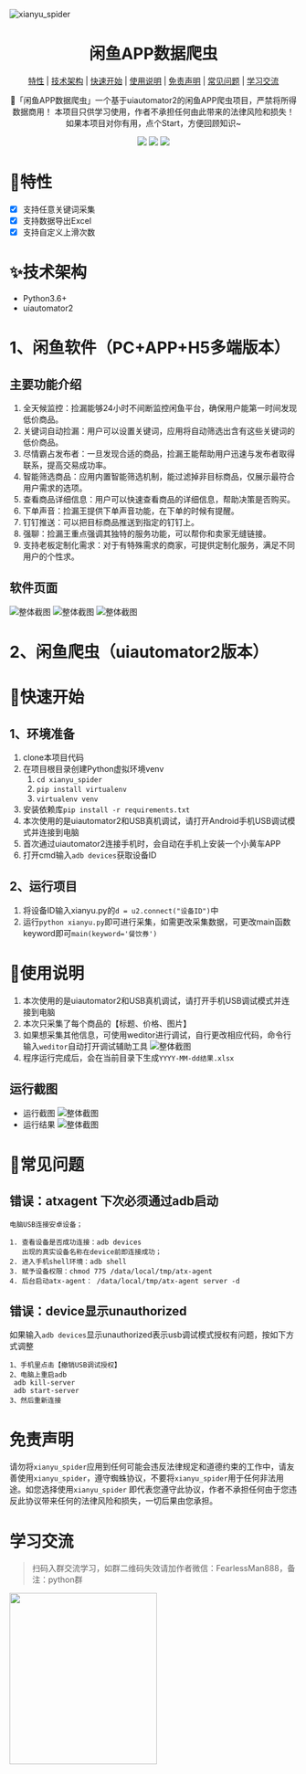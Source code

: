![xianyu_spider](https://socialify.git.ci/FearlessPeople/xianyu_spider/image?description=1&font=Source%20Code%20Pro&forks=1&issues=1&language=1&name=1&owner=1&pattern=Circuit%20Board&stargazers=1&theme=Auto)

<h1 align="center">闲鱼APP数据爬虫</h1>

<div align="center">

[特性](#特性) | [技术架构](#技术架构) | [快速开始](#快速开始) | [使用说明](#使用说明) | [免责声明](#免责声明) | [常见问题](#常见问题) | [学习交流](#学习交流)

🚀「闲鱼APP数据爬虫」一个基于uiautomator2的闲鱼APP爬虫项目，严禁将所得数据商用！ 本项目只供学习使用，作者不承担任何由此带来的法律风险和损失！如果本项目对你有用，点个Start，方便回顾知识~
<p align="center">
    <a target="_blank" href="https://www.python.org/downloads/release/python-3810/"><img src="https://img.shields.io/badge/Python-3.x-blue.svg" /></a>
    <a target="_blank" href='https://github.com/fangzheng0518/xianyu_spider'><img src="https://img.shields.io/github/stars/fangzheng0518/xianyu_spider.svg?style=social"/></a>
    <a target="_blank" href="LICENSE"><img src="https://img.shields.io/:license-GPLv3-blue.svg"></a>
</p>
</div>

# 👻特性

- [x] 支持任意关键词采集
- [x] 支持数据导出Excel
- [x] 支持自定义上滑次数

# ✨技术架构

- Python3.6+
- uiautomator2

# 1、闲鱼软件（PC+APP+H5多端版本）

## 主要功能介绍

1. 全天候监控：捡漏能够24小时不间断监控闲鱼平台，确保用户能第一时间发现低价商品。
2. 关键词自动捡漏：用户可以设置关键词，应用将自动筛选出含有这些关键词的低价商品。
3. 尽情霸占发布者：一旦发现合适的商品，捡漏王能帮助用户迅速与发布者取得联系，提高交易成功率。
4. 智能筛选商品：应用内置智能筛选机制，能过滤掉非目标商品，仅展示最符合用户需求的选项。
5. 查看商品详细信息：用户可以快速查看商品的详细信息，帮助决策是否购买。
6. 下单声音：捡漏王提供下单声音功能，在下单的时候有提醒。
7. 钉钉推送：可以把目标商品推送到指定的钉钉上。
8. 强聊：捡漏王重点强调其独特的服务功能，可以帮你和卖家无缝链接。
9. 支持老板定制化需求：对于有特殊需求的商家，可提供定制化服务，满足不同用户的个性求。

## 软件页面
![整体截图](example/4231722418513_.pic.jpg "统计信息")
![整体截图](example/4251722418599_.pic.jpg "统计信息")
![整体截图](example/4261722418636_.pic.jpg "统计信息")
      

# 2、闲鱼爬虫（uiautomator2版本）
# 🚨快速开始

## 1、环境准备

1. clone本项目代码
2. 在项目根目录创建Python虚拟环境venv
    1. `cd xianyu_spider`
    2. `pip install virtualenv`
    3. `virtualenv venv`
3. 安装依赖库`pip install -r requirements.txt`
4. 本次使用的是uiautomator2和USB真机调试，请打开Android手机USB调试模式并连接到电脑
5. 首次通过uiautomator2连接手机时，会自动在手机上安装一个小黄车APP
6. 打开cmd输入`adb devices`获取设备ID

## 2、运行项目

1. 将设备ID输入xianyu.py的`d = u2.connect("设备ID")`中
2. 运行`python xianyu.py`即可进行采集，如需更改采集数据，可更改main函数keyword即可`main(keyword='餐饮券')`

# 🍔使用说明

1. 本次使用的是uiautomator2和USB真机调试，请打开手机USB调试模式并连接到电脑
2. 本次只采集了每个商品的【标题、价格、图片】
3. 如果想采集其他信息，可使用weditor进行调试，自行更改相应代码，命令行输入`weditor`自动打开调试辅助工具
   ![整体截图](example/weditor.png "统计信息")
4. 程序运行完成后，会在当前目录下生成`YYYY-MM-dd结果.xlsx`

## 运行截图

- 运行截图
  ![整体截图](example/run1.png "运行截图")
- 运行结果
  ![整体截图](example/result.png "运行结果")

# 👻常见问题

## 错误：atxagent 下次必须通过adb启动

```shell
电脑USB连接安卓设备；

1. 查看设备是否成功连接：adb devices
   出现的真实设备名称在device前即连接成功；
2. 进入手机shell环境：adb shell
3. 赋予设备权限：chmod 775 /data/local/tmp/atx-agent
4. 后台启动atx-agent： /data/local/tmp/atx-agent server -d
```

## 错误：device显示unauthorized

如果输入`adb devices`显示unauthorized表示usb调试模式授权有问题，按如下方式调整

```shell
1、手机里点击【撤销USB调试授权】
2、电脑上重启adb
 adb kill-server
 adb start-server
3、然后重新连接
```

# 免责声明

请勿将`xianyu_spider`应用到任何可能会违反法律规定和道德约束的工作中，请友善使用`xianyu_spider`，遵守蜘蛛协议，不要将`xianyu_spider`用于任何非法用途。如您选择使用`xianyu_spider`
即代表您遵守此协议，作者不承担任何由于您违反此协议带来任何的法律风险和损失，一切后果由您承担。

# 学习交流

> 扫码入群交流学习，如群二维码失效请加作者微信：FearlessMan888，备注：python群

<img src="https://bigdata-1312829983.cos.ap-shanghai.myqcloud.com/temp/python_wechat.jpg" style="width:258px;height:300px;"></img>



